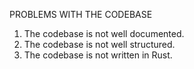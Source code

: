 PROBLEMS WITH THE CODEBASE

1. The codebase is not well documented.
2. The codebase is not well structured.
3. The codebase is not written in Rust.
